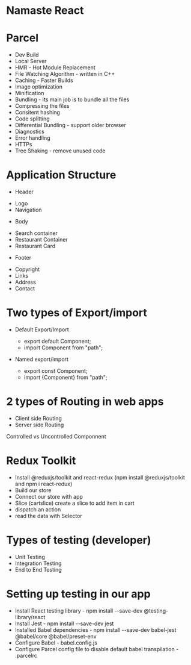 # Namaste React 

# Parcel
- Dev Build
- Local Server
- HMR - Hot Module Replacement
- File Watching Algorithm - written in C++
- Caching - Faster Builds
- Image optimization
- Minification
- Bundling - Its main job is to bundle all the files
- Compressing the files 
- Consitent hashing
- Code splitting
- Differential Bundling - support older browser
- Diagnostics
- Error handling
- HTTPs 
- Tree Shaking - remove unused code

# Application Structure
  
 * Header
  - Logo
  - Navigation
 * Body
  - Search container
  - Restaurant Container
  - Restaurant Card
 * Footer
  - Copyright
  - Links 
  - Address
  - Contact
 
 
# Two types of Export/import

- Default Export/Import
    - export default Component;
    - import Component from "path";

- Named export/import
    - export const Component;
    - import {Component} from "path";

# 2 types of Routing in web apps 
- Client side Routing
- Server side Routing

Controlled vs Uncontrolled Componnent

# Redux Toolkit
- Install @reduxjs/toolkit and react-redux (npm install @reduxjs/toolkit and npm i react-redux)
- Build our store
- Connect our store with app
- Slice (cartslice) create a slice to add item in cart
- dispatch an action
- read the data with Selector

# Types of testing (developer)
- Unit Testing
- Integration Testing
- End to End Testing

# Setting up testing in our app
- Install React testing library - npm install --save-dev @testing-library/react
- Install Jest - npm install --save-dev jest
- Installed Babel dependencies - npm install --save-dev babel-jest @babel/core @babel/preset-env
- Configure Babel - babel.config.js
- Configure Parcel config file to disable default babel transpilation - .parcelrc


